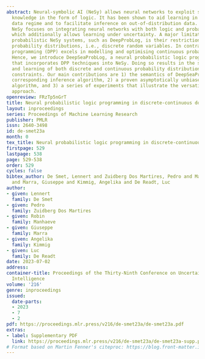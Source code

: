 ```yaml
---
abstract: Neural-symbolic AI (NeSy) allows neural networks to exploit symbolic background
  knowledge in the form of logic. It has been shown to aid learning in the limited
  data regime and to facilitate inference on out-of-distribution data. Probabilistic
  NeSy focuses on integrating neural networks with both logic and probability theory,
  which additionally allows learning under uncertainty. A major limitation of current
  probabilistic NeSy systems, such as DeepProbLog, is their restriction to finite
  probability distributions, i.e., discrete random variables. In contrast, deep probabilistic
  programming (DPP) excels in modelling and optimising continuous probability distributions.
  Hence, we introduce DeepSeaProbLog, a neural probabilistic logic programming language
  that incorporates DPP techniques into NeSy. Doing so results in the support of inference
  and learning of both discrete and continuous probability distributions under logical
  constraints. Our main contributions are 1) the semantics of DeepSeaProbLog and its
  corresponding inference algorithm, 2) a proven asymptotically unbiased learning
  algorithm, and 3) a series of experiments that illustrate the versatility of our
  approach.
openreview: FRzTp5nGrT
title: Neural probabilistic logic programming in discrete-continuous domains
layout: inproceedings
series: Proceedings of Machine Learning Research
publisher: PMLR
issn: 2640-3498
id: de-smet23a
month: 0
tex_title: Neural probabilistic logic programming in discrete-continuous domains
firstpage: 529
lastpage: 538
page: 529-538
order: 529
cycles: false
bibtex_author: De Smet, Lennert and Zuidberg Dos Martires, Pedro and Manhaeve, Robin
  and Marra, Giuseppe and Kimmig, Angelika and De Readt, Luc
author:
- given: Lennert
  family: De Smet
- given: Pedro
  family: Zuidberg Dos Martires
- given: Robin
  family: Manhaeve
- given: Giuseppe
  family: Marra
- given: Angelika
  family: Kimmig
- given: Luc
  family: De Readt
date: 2023-07-02
address:
container-title: Proceedings of the Thirty-Ninth Conference on Uncertainty in Artificial
  Intelligence
volume: '216'
genre: inproceedings
issued:
  date-parts:
  - 2023
  - 7
  - 2
pdf: https://proceedings.mlr.press/v216/de-smet23a/de-smet23a.pdf
extras:
- label: Supplementary PDF
  link: https://proceedings.mlr.press/v216/de-smet23a/de-smet23a-supp.pdf
# Format based on Martin Fenner's citeproc: https://blog.front-matter.io/posts/citeproc-yaml-for-bibliographies/
---
```

